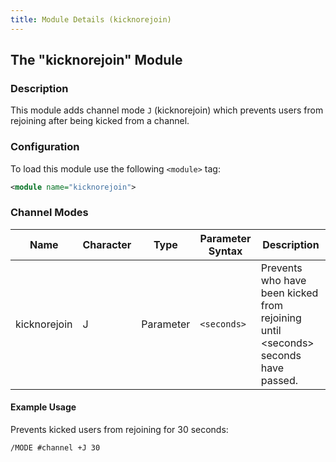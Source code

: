 ```yaml
---
title: Module Details (kicknorejoin)
---
```


## The "kicknorejoin" Module

### Description

This module adds channel mode `J` (kicknorejoin) which prevents users from rejoining after being kicked from a channel.

### Configuration

To load this module use the following `<module>` tag:

```xml
<module name="kicknorejoin">
```

### Channel Modes

Name         | Character | Type      | Parameter Syntax | Description
------------ | --------- | --------- | ---------------- | -----------
kicknorejoin | J         | Parameter | `<seconds>`      | Prevents who have been kicked from rejoining until &lt;seconds&gt; seconds have passed.

#### Example Usage

Prevents kicked users from rejoining for 30 seconds:

```plaintext
/MODE #channel +J 30
```
